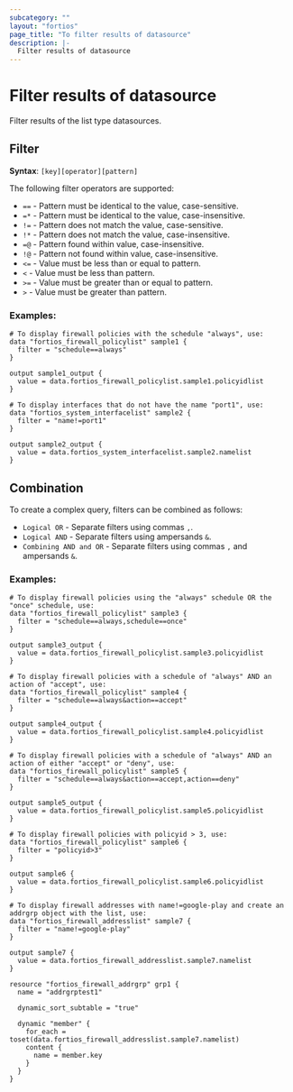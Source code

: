 ```yaml
---
subcategory: ""
layout: "fortios"
page_title: "To filter results of datasource"
description: |-
  Filter results of datasource
---
```


# Filter results of datasource

Filter results of the list type datasources.

## Filter
**Syntax**: `[key][operator][pattern]`

The following filter operators are supported:

* `==` - Pattern must be identical to the value, case-sensitive.
* `=*` - Pattern must be identical to the value, case-insensitive.
* `!=` - Pattern does not match the value, case-sensitive.
* `!*` - Pattern does not match the value, case-insensitive.
* `=@` - Pattern found within value, case-insensitive.
* `!@` - Pattern not found within value, case-insensitive.
* `<=` - Value must be less than or equal to pattern.
* `<` - Value must be less than pattern.
* `>=` - Value must be greater than or equal to pattern.
* `>` - Value must be greater than pattern.


### Examples:

```HCL
# To display firewall policies with the schedule "always", use:
data "fortios_firewall_policylist" sample1 {
  filter = "schedule==always"
}

output sample1_output {
  value = data.fortios_firewall_policylist.sample1.policyidlist
}

# To display interfaces that do not have the name "port1", use:
data "fortios_system_interfacelist" sample2 {
  filter = "name!=port1"
}

output sample2_output {
  value = data.fortios_system_interfacelist.sample2.namelist
}

```

## Combination

To create a complex query, filters can be combined as follows:

* `Logical OR` - Separate filters using commas `,`.
* `Logical AND` - Separate filters using ampersands `&`.
* `Combining AND and OR` - Separate filters using commas `,` and ampersands `&`.

### Examples:
```HCL
# To display firewall policies using the "always" schedule OR the "once" schedule, use:
data "fortios_firewall_policylist" sample3 {
  filter = "schedule==always,schedule==once"
}

output sample3_output {
  value = data.fortios_firewall_policylist.sample3.policyidlist
}

# To display firewall policies with a schedule of "always" AND an action of "accept", use:
data "fortios_firewall_policylist" sample4 {
  filter = "schedule==always&action==accept"
}

output sample4_output {
  value = data.fortios_firewall_policylist.sample4.policyidlist
}

# To display firewall policies with a schedule of "always" AND an action of either "accept" or "deny", use:
data "fortios_firewall_policylist" sample5 {
  filter = "schedule==always&action==accept,action==deny"
}

output sample5_output {
  value = data.fortios_firewall_policylist.sample5.policyidlist
}

# To display firewall policies with policyid > 3, use:
data "fortios_firewall_policylist" sample6 {
  filter = "policyid>3"
}

output sample6 {
  value = data.fortios_firewall_policylist.sample6.policyidlist
}

# To display firewall addresses with name!=google-play and create an addrgrp object with the list, use:
data "fortios_firewall_addresslist" sample7 {
  filter = "name!=google-play"
}

output sample7 {
  value = data.fortios_firewall_addresslist.sample7.namelist
}

resource "fortios_firewall_addrgrp" grp1 {
  name = "addrgrptest1"

  dynamic_sort_subtable = "true"

  dynamic "member" {
    for_each = toset(data.fortios_firewall_addresslist.sample7.namelist)
    content {
      name = member.key
    }
  }
}

```
